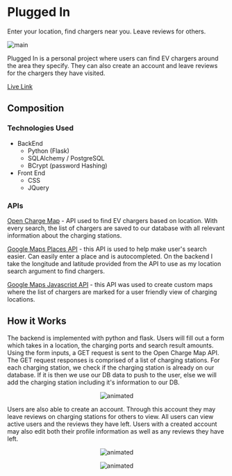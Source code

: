# Plugged In
Enter your location, find chargers near you. Leave reviews for others. 


![main](https://i.imgur.com/t4Dt5Cm.png)


Plugged In is a personal project where users can find EV chargers around the area they specify. They can also create an account and leave reviews for the chargers they have visited. 

[Live Link](https://plugged-in-proj.herokuapp.com/)

## Composition 
### Technologies Used

* BackEnd
    * Python (Flask)
    * SQLAlchemy / PostgreSQL
    * BCrypt (password Hashing)
* Front End
    * CSS
    * JQuery

### APIs

[Open Charge Map](https://openchargemap.org/site/develop/api#/) - API used to find EV chargers based on location. With every search, the list of chargers are saved to our database with all relevant information about the charging stations. 

[Google Maps Places API](https://developers.google.com/maps/documentation/places/web-service/overview) - this API is used to help make user's search easier. Can easily enter a place and is autocompleted. On the backend I take the longitude and latitude provided from the API to use as my location search argument to find chargers. 

[Google Maps Javascript API](https://developers.google.com/maps/documentation/javascript/overview) - this API was used to create custom maps where the list of chargers are marked for a user friendly view of charging locations. 

## How it Works
The backend is implemented with python and flask.  Users will fill out a form which takes in a location, the charging ports and search result amounts. Using the form inputs, a GET request is sent to the Open Charge Map API. <br>
The GET request responses is comprised of a list of charging stations. For each charging station, we check if the charging station is already on our database. If it is then we use our DB data to push to the user, else we will add the charging station including it's information to our DB. <br>

<p align="center">
  <img src="https://media1.giphy.com/media/VOJwoHS0ArzmEuf4Bu/giphy.gif" alt="animated" />
</p>


Users are also able to create an account. Through this account they may leave reviews on charging stations for others to view. All users can view active users and the reviews they have left. Users with a created account may also edit both their profile information as well as any reviews they have left. 


<p align="center">
  <img src="https://media0.giphy.com/media/3pw7xFvPyNfzR5hBbv/giphy.gif?cid=790b7611a72e72e9629fc7a2f290b109d4ec2f21f7ebac30&rid=giphy.gif&ct=g" alt="animated" />
</p>

<p align="center">
  <img src="https://media2.giphy.com/media/TvHFN0KZ7VRUxvumcR/giphy.gif?cid=790b7611461de07b071845e252fe02a557b1ce2ac4d6c567&rid=giphy.gif&ct=g" alt="animated" />
</p>